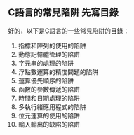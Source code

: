 ## C語言的常見陷阱 先寫目錄

好的，以下是C語言的一些常見陷阱的目錄：

1. 指標和陣列的使用的陷阱
2. 動態記憶體管理的陷阱
3. 字元串的處理的陷阱
4. 浮點數運算的精度問題的陷阱
5. 運算優先順序的陷阱
6. 函數的參數傳遞的陷阱
7. 時間和日期處理的陷阱
8. 多執行緒應用程式的陷阱
9. 位元運算的使用的陷阱
10. 輸入輸出的缺陷的陷阱